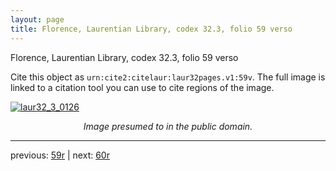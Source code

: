```yaml
---
layout: page
title: Florence, Laurentian Library, codex 32.3, folio 59 verso
---
```


Florence, Laurentian Library, codex 32.3, folio 59 verso

Cite this object as `urn:cite2:citelaur:laur32pages.v1:59v`.  The full image is linked to a citation tool you can use to cite regions of the image.

[![laur32_3_0126](http://www.homermultitext.org/iipsrv?IIIF=/project/homer/pyramidal/deepzoom/citelaur/laur32imgs/v1/laur32_3_0126.tif/full/800,/0/default.jpg)](http://www.homermultitext.org/ict2/?urn=urn:cite2:citelaur:laur32imgs.v1:laur32_3_0126) 

<p style="text-align: center; font-style: italic;">Image presumed to in the public domain.</p>

---

previous: [59r](../59r/) | next: [60r](../60r/)